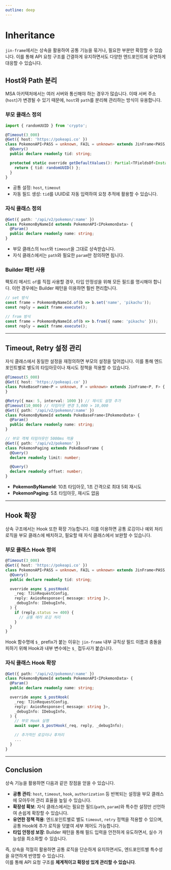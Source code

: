 ```yaml
---
outline: deep
---
```


# Inheritance

`jin-frame`에서는 상속을 활용하여 공통 기능을 묶거나, 필요한 부분만 확장할 수 있습니다. 이를 통해 API 요청 구조를 간결하게 유지하면서도 다양한 엔드포인트에 유연하게 대응할 수 있습니다.

## Host와 Path 분리

MSA 아키텍처에서는 여러 서버와 통신해야 하는 경우가 많습니다. 이때 서버 주소(`host`)가 변경될 수 있기 때문에, `host`와 `path`를 분리해 관리하는 방식이 유용합니다.

### 부모 클래스 정의

```ts
import { randomUUID } from 'crypto';

@Timeout(3_000)
@Get({ host: 'https://pokeapi.co' })
class PokemonAPI<PASS = unknown, FAIL = unknown> extends JinFrame<PASS, FAIL> {
  @Query()
  public declare readonly tid: string;

  protected static override getDefaultValues(): Partial<TFieldsOf<InstanceType<typeof PokemonAPI>>> {
    return { tid: randomUUID() };
  }
}
```

- 공통 설정: `host`, `timeout`  
- 자동 필드 생성: `tid`를 UUID로 자동 입력하여 요청 추적에 활용할 수 있습니다.

### 자식 클래스 정의

```ts
@Get({ path: '/api/v2/pokemon/:name' })
class PokemonByNameId extends PokemonAPI<IPokemonData> {
  @Param()
  public declare readonly name: string;
}
```

- 부모 클래스의 `host`와 `timeout`을 그대로 상속받습니다.  
- 자식 클래스에서는 `path`와 필요한 `param`만 정의하면 됩니다.

### Builder 패턴 사용

팩토리 메서드 `of`를 직접 사용할 경우, 타입 안정성을 위해 모든 필드를 명시해야 합니다. 이런 경우에는 Builder 패턴을 이용하면 훨씬 편리합니다.

```ts
// set 방식
const frame = PokemonByNameId.of(b => b.set('name', 'pikachu'));
const reply = await frame.execute();

// from 방식
const frame = PokemonByNameId.of(b => b.from({ name: 'pikachu' }));
const reply = await frame.execute();
```

---

## Timeout, Retry 설정 관리

자식 클래스에서 동일한 설정을 재정의하면 부모의 설정을 덮어씁니다. 이를 통해 엔드포인트별로 별도의 타임아웃이나 재시도 정책을 적용할 수 있습니다.

```ts
@Timeout(5_000)
@Get({ host: 'https://pokeapi.co' })
class PokeBaseFrame<P = unknown, F = unknown> extends JinFrame<P, F> {
}

@Retry({ max: 5, interval: 1000 }) // 재시도 설정 추가
@Timeout(10_000) // 타임아웃 변경 5,000 > 10,000
@Get({ path: '/api/v2/pokemon/:name' })
class PokemonByNameId extends PokeBaseFrame<IPokemonData> {
  @Param()
  public declare readonly name: string;
}

// 부모 객체 타임아웃인 5000ms 적용
@Get({ path: '/api/v2/pokemon' })
class PokemonPaging extends PokeBaseFrame {
  @Query()
  declare readonly limit: number;

  @Query()
  declare readonly offset: number;
}
```

- **PokemonByNameId**: 10초 타임아웃, 1초 간격으로 최대 5회 재시도  
- **PokemonPaging**: 5초 타임아웃, 재시도 없음  

---

## Hook 확장

상속 구조에서는 Hook 또한 확장 가능합니다. 이를 이용하면 공통 로깅이나 예외 처리 로직을 부모 클래스에 배치하고, 필요할 때 자식 클래스에서 보완할 수 있습니다.

### 부모 클래스 Hook 정의

```ts
@Timeout(3_000)
@Get({ host: 'https://pokeapi.co' })
class PokemonAPI<PASS = unknown, FAIL = unknown> extends JinFrame<PASS, FAIL> {
  @Query()
  public declare readonly tid: string;

  override async $_postHook(
    _req: TJinRequestConfig,
    reply: AxiosResponse<{ message: string }>,
    _debugInfo: IDebugInfo,
  ) {
    if (reply.status >= 400) {
      // 공통 에러 로깅 처리
    }
  }
}
```

Hook 함수명에 `$_` prefix가 붙는 이유는 `jin-frame` 내부 규칙상 필드 이름과 충돌을 피하기 위해 Hook과 내부 변수에는 `$_` 접두사가 붙습니다.

### 자식 클래스 Hook 확장

```ts
@Get({ path: '/api/v2/pokemon/:name' })
class PokemonByNameId extends PokemonAPI<IPokemonData> {
  @Param()
  public declare readonly name: string;

  override async $_postHook(
    _req: TJinRequestConfig,
    reply: AxiosResponse<{ message: string }>,
    _debugInfo: IDebugInfo,
  ) {
    // 부모 Hook 실행
    await super.$_postHook(_req, reply, _debugInfo);

    // 추가적인 로깅이나 후처리
    ...
  }
}
```

---

## Conclusion

상속 기능을 활용하면 다음과 같은 장점을 얻을 수 있습니다.

- **공통 관리**: `host`, `timeout`, `hook`, `authorization` 등 반복되는 설정을 부모 클래스에 모아두어 관리 효율을 높일 수 있습니다.  
- **확장성 확보**: 자식 클래스에서는 필요한 필드(`path`, `param`)와 특수한 설정만 선언하여 손쉽게 확장할 수 있습니다.  
- **유연한 정책 적용**: 엔드포인트별로 별도 `timeout`, `retry` 정책을 적용할 수 있으며, 공통 Hook에 추가 로직을 덧붙여 세부 제어도 가능합니다.  
- **타입 안정성 보장**: Builder 패턴을 통해 필드 입력을 안전하게 유도하면서, 실수 가능성을 최소화할 수 있습니다.  

즉, 상속을 적절히 활용하면 공통 로직을 단순하게 유지하면서도, 엔드포인트별 특수성을 유연하게 반영할 수 있습니다.  
이를 통해 API 요청 구조를 **체계적이고 확장성 있게 관리할 수 있습니다**.
